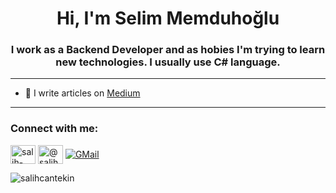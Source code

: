 <h1 align="center">Hi, I'm Selim Memduhoğlu</h1>
<h3 align="center">I work as a Backend Developer and as hobies I'm trying to learn new technologies. I usually use C# language.</h3>

----
  
- 📝 I write articles on [Medium](https://medium.com/@selimmemduhoglu.dev)

----


<h3 align="left">Connect with me:</h3>
<p align="left">
<a href="https://www.linkedin.com/in/mselimmemduhoglu/" target="blank"><img align="center" src="https://raw.githubusercontent.com/rahuldkjain/github-profile-readme-generator/master/src/images/icons/Social/linked-in-alt.svg" alt="salih-cantekin" height="30" width="40" /></a>
<a href="https://medium.com/@selimmemduhoglu.dev" target="blank"><img align="center" src="https://raw.githubusercontent.com/rahuldkjain/github-profile-readme-generator/master/src/images/icons/Social/medium.svg" alt="@salihcantekin" height="30" width="40" /></a>
<a href="mailto:mselimmemduhoglu@gmail.com" target="blank"><img align="center" src="https://img.shields.io/badge/Gmail-D14836?style=for-the-badge&logo=gmail&logoColor=white" alt="GMail"/></a>
  
  
  
</p>

<p><img align="left" src="https://github-readme-stats.vercel.app/api/top-langs?username=selimmemduhoglu&show_icons=true&locale=en&layout=compact" alt="salihcantekin" /></p>

